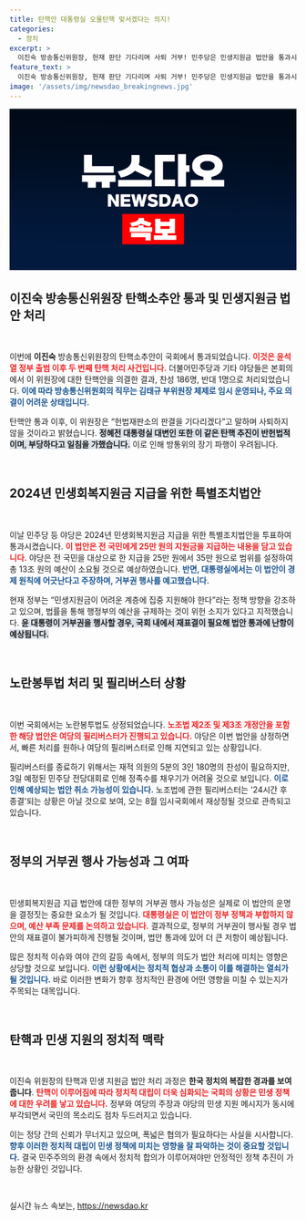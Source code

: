 ```yaml
---
title: 탄핵안 대통령실 오물탄핵 맞서겠다는 의지!
categories:
  - 정치
excerpt: >
  이진숙 방송통신위원장, 헌재 판단 기다리며 사퇴 거부! 민주당은 민생지원금 법안을 통과시켰지만, 윤 대통령의 거부권이 예고된 상황. 긴박한 국회, 과연 어떻게 흘러갈까? 클릭해서 자세히 알아보세요!
feature_text: >
  이진숙 방송통신위원장, 헌재 판단 기다리며 사퇴 거부! 민주당은 민생지원금 법안을 통과시켰지만, 윤 대통령의 거부권이 예고된 상황. 긴박한 국회, 과연 어떻게 흘러갈까? 클릭해서 자세히 알아보세요!
image: '/assets/img/newsdao_breakingnews.jpg'
---
```


<p><img src="/assets/img/newsdao_breakingnews.jpg" alt="koreaapp 속보" /></p>

<h2 data-ke-size="size26">이진숙 방송통신위원장 탄핵소추안 통과 및 민생지원금 법안 처리</h2>

<p data-ke-size="size16">&nbsp;</p>

<p>이번에 <strong>이진숙</strong> 방송통신위원장의 탄핵소추안이 국회에서 통과되었습니다. <b><span style="color: #ee2323;">이것은 윤석열 정부 출범 이후 두 번째 탄핵 처리 사건입니다.</span></b> 더불어민주당과 기타 야당들은 본회의에서 이 위원장에 대한 탄핵안을 의결한 결과, 찬성 186명, 반대 1명으로 처리되었습니다. <b><span style="color: #1a5490;">이에 따라 방송통신위원회의 직무는 김태규 부위원장 체제로 임시 운영되나, 주요 의결이 어려운 상태입니다.</span></b></p>

<p>탄핵안 통과 이후, 이 위원장은 “헌법재판소의 판결을 기다리겠다”고 말하며 사퇴하지 않을 것이라고 밝혔습니다. <b><span style="background-color: #21538527;">정혜전 대통령실 대변인 또한 이 같은 탄핵 추진이 반헌법적이며, 부당하다고 일침을 가했습니다.</span></b> 이로 인해 방통위의 장기 파행이 우려됩니다.</p>

<p data-ke-size="size16">&nbsp;</p>

<h2 data-ke-size="size26">2024년 민생회복지원금 지급을 위한 특별조치법안</h2>

<p data-ke-size="size16">&nbsp;</p>

<p>이날 민주당 등 야당은 2024년 민생회복지원금 지급을 위한 특별조치법안을 투표하여 통과시켰습니다. <b><span style="color: #ee2323;">이 법안은 전 국민에게 25만 원의 지원금을 지급하는 내용을 담고 있습니다.</span></b> 야당은 전 국민을 대상으로 한 지급을 25만 원에서 35만 원으로 범위를 설정하여 총 13조 원의 예산이 소요될 것으로 예상하였습니다. <b><span style="color: #1a5490;">반면, 대통령실에서는 이 법안이 경제 원칙에 어긋난다고 주장하며, 거부권 행사를 예고했습니다.</span></b></p>

<p>현재 정부는 “민생지원금이 어려운 계층에 집중 지원해야 한다”라는 정책 방향을 강조하고 있으며, 법률을 통해 행정부의 예산을 규제하는 것이 위헌 소지가 있다고 지적했습니다. <b><span style="background-color: #21538527;">윤 대통령이 거부권을 행사할 경우, 국회 내에서 재표결이 필요해 법안 통과에 난항이 예상됩니다.</span></b></p>

<p data-ke-size="size16">&nbsp;</p>

<h2 data-ke-size="size26">노란봉투법 처리 및 필리버스터 상황</h2>

<p data-ke-size="size16">&nbsp;</p>

<p>이번 국회에서는 노란봉투법도 상정되었습니다. <b><span style="color: #ee2323;">노조법 제2조 및 제3조 개정안을 포함한 해당 법안은 여당의 필리버스터가 진행되고 있습니다.</span></b> 야당은 이번 법안을 상정하면서, 빠른 처리를 원하나 여당의 필리버스터로 인해 지연되고 있는 상황입니다.</p>

<p>필리버스터를 종료하기 위해서는 재적 의원의 5분의 3인 180명의 찬성이 필요하지만, 3일 예정된 민주당 전당대회로 인해 정족수를 채우기가 어려울 것으로 보입니다. <b><span style="color: #1a5490;">이로 인해 예상되는 법안 취소 가능성이 있습니다.</span></b> 노조법에 관한 필리버스터는 '24시간 후 종결'되는 상황은 아닐 것으로 보여, 오는 8월 임시국회에서 재상정될 것으로 관측되고 있습니다.</p>

<p data-ke-size="size16">&nbsp;</p>

<h2 data-ke-size="size26">정부의 거부권 행사 가능성과 그 여파</h2>

<p data-ke-size="size16">&nbsp;</p>

<p>민생회복지원금 지급 법안에 대한 정부의 거부권 행사 가능성은 실제로 이 법안의 운명을 결정짓는 중요한 요소가 될 것입니다. <b><span style="color: #ee2323;">대통령실은 이 법안이 정부 정책과 부합하지 않으며, 예산 부족 문제를 논의하고 있습니다.</span></b> 결과적으로, 정부의 거부권이 행사될 경우 법안의 재표결이 불가피하게 진행될 것이며, 법안 통과에 있어 더 큰 저항이 예상됩니다.</p>

<p>많은 정치적 이슈와 여야 간의 갈등 속에서, 정부의 의도가 법안 처리에 미치는 영향은 상당할 것으로 보입니다. <b><span style="color: #1a5490;">이런 상황에서는 정치적 협상과 소통이 이를 해결하는 열쇠가 될 것입니다.</span></b> 바로 이러한 변화가 향후 정치적인 환경에 어떤 영향을 미칠 수 있는지가 주목되는 대목입니다.</p>

<p data-ke-size="size16">&nbsp;</p>

<h2 data-ke-size="size26">탄핵과 민생 지원의 정치적 맥락</h2>

<p data-ke-size="size16">&nbsp;</p>

<p>이진숙 위원장의 탄핵과 민생 지원금 법안 처리 과정은 <strong>한국 정치의 복잡한 경과를 보여줍니다</strong>. <b><span style="color: #ee2323;">탄핵이 이루어짐에 따라 정치적 대립이 더욱 심화되는 국회의 상황은 민생 정책에 대한 우려를 낳고 있습니다.</span></b> 정부와 여당의 주장과 야당의 민생 지원 메시지가 동시에 부각되면서 국민의 목소리도 점차 두드러지고 있습니다.</p>

<p>이는 정당 간의 신뢰가 무너지고 있으며, 폭넓은 협의가 필요하다는 사실을 시사합니다. <b><span style="color: #1a5490;">향후 이러한 정치적 대립이 민생 정책에 미치는 영향을 잘 파악하는 것이 중요할 것입니다.</span></b> 결국 민주주의의 환경 속에서 정치적 합의가 이루어져야만 안정적인 정책 추진이 가능한 상황인 것입니다.</p>

<p data-ke-size="size16">&nbsp;</p>
실시간 뉴스 속보는, <a href="https://newsdao.kr" rel="dofollow">https://newsdao.kr</a>



